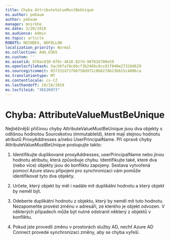```yaml
---
title: Chyba AttributeValueMustBeUnique
ms.author: pebaum
author: pebaum
manager: mnirkhe
ms.date: 3/20/2018
ms.audience: Admin
ms.topic: article
ROBOTS: NOINDEX, NOFOLLOW
localization_priority: Normal
ms.collection: Adm_O365
ms.custom: ''
ms.assetid: bf8ac830-6f0c-4616-827d-987616700e59
ms.openlocfilehash: 5ac56fa78c66cf3b246bc0cc01f040e27310d629
ms.sourcegitcommit: 037331d71f06750d972c0b6278b23bb15c4806ca
ms.translationtype: MT
ms.contentlocale: cs-CZ
ms.lasthandoff: 10/18/2019
ms.locfileid: "36526973"
---
```

# <a name="error-attributevaluemustbeunique"></a>Chyba: AttributeValueMustBeUnique

Nejběžnější příčinou chyby AttributeValueMustBeUnique jsou dva objekty s odlišnou hodnotou Sourcekotvu (immutableId), které mají stejnou hodnotu atributů ProxyAddresses a/nebo UserPrincipalName. Při opravě chyby AttributeValueMustBeUnique postupujte takto:
  
1. Identifikujte duplikované proxyAddresses, userPrincipalName nebo jinou hodnotu atributu, která způsobuje chybu. Identifikujte také, které dva (nebo více) objekty jsou do konfliktu zapojeny. Sestava vytvořená pomocí Azure stavu připojení pro synchronizaci vám pomůže identifikovat tyto dva objekty.
    
2. Určete, který objekt by měl i nadále mít duplikátní hodnotu a který objekt by neměl být.
    
3. Odeberte duplikátní hodnotu z objektu, který by neměl mít tuto hodnotu. Nezapomeňte provést změnu v adresáři, ze kterého je objekt odvozen. V některých případech může být nutné odstranit některý z objektů v konfliktu.
    
4. Pokud jste provedli změnu v prostorách služby AD, nechť Azure AD Connect provede synchronizaci změny, aby se chyba vyřeší.
    

